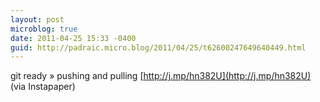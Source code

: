 ```yaml
---
layout: post
microblog: true
date: 2011-04-25 15:33 -0400
guid: http://padraic.micro.blog/2011/04/25/t62600247649640449.html
---
```

git ready » pushing and pulling [http://j.mp/hn382U](http://j.mp/hn382U) (via Instapaper)
